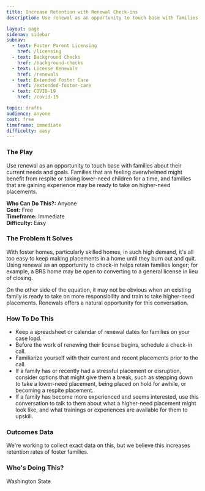```yaml
---
title: Increase Retention with Renewal Check-ins
description: Use renewal as an opportunity to touch base with families about their current needs and goals.

layout: page
sidenav: sidebar
subnav:
  - text: Foster Parent Licensing
    href: /licensing
  - text: Background Checks
    href: /background-checks
  - text: License Renewals
    href: /renewals
  - text: Extended Foster Care
    href: /extended-foster-care
  - text: COVID-19
    href: /covid-19

topic: drafts
audience: anyone
cost: free
timeframe: immediate
difficulty: easy
---
```



### The Play

Use renewal as an opportunity to touch base with families about their current needs and goals. Families that are feeling overwhelmed might benefit from respite or taking lower-need children for a time, and families that are gaining experience may be ready to take on higher-need placements.

**Who Can Do This?:**
Anyone<br />
**Cost:**
Free<br />
**Timeframe:**
Immediate<br />
**Difficulty:**
Easy<br />

### The Problem It Solves

With foster homes, particularly skilled homes, in such high demand, it's all too easy to keep making placements in a home until they burn out and quit. Using renewal as an opportunity to check-in helps retain families longer; for example, a BRS home may be open to converting to a general license in lieu of closing. 

On the other side of the equation, it may not be obvious when an existing family is ready to take on more responsibility and train to take higher-need placements. Renewals offers a natural opportunity for this conversation.

### How To Do This

* Keep a spreadsheet or calendar of renewal dates for families on your case load.
* Before the work of renewing their license begins, schedule a check-in call.
* Familiarize yourself with their current and recent placements prior to the call.
* If a family has or recently had a stressful placement or disruption, consider options that might give them a break, such as stepping down to take a lower-need placement, being placed on hold for awhile, or becoming a respite placement.
* If a family has become more experienced and seems interested, use this conversation to talk to them about what a higher-need placement might look like, and what trainings or experiences are available for them to upskill.

### Outcomes Data

We're working to collect exact data on this, but we believe this increases retention rates of foster families.

### Who's Doing This?

Washington State